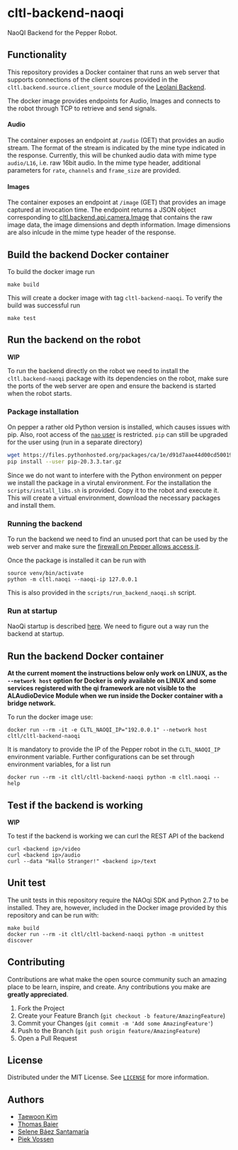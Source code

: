 # cltl-backend-naoqi

NaoQI Backend for the Pepper Robot.

## Functionality

This repository provides a Docker container that runs an web server that supports connections of the client sources
provided in the `cltl.backend.source.client_source` module of the
[Leolani Backend](https://github.com/leolani/cltl-backend/).

The docker image provides endpoints for Audio, Images and connects to the robot through TCP to retrieve and send
signals.

#### Audio

The container exposes an endpoint at `/audio` (GET) that provides an audio stream. The format of the stream is indicated
by the mine type indicated in the response. Currently, this will be chunked audio data with mime type `audio/L16`, i.e.
raw 16bit audio. In the mime type header, additional parameters for `rate`, `channels` and `frame_size` are provided.

#### Images

The container exposes an endpoint at `/image` (GET) that provides an image captured at invocation time. The endpoint
returns a JSON object corresponding to
[cltl.backend.api.camera.Image](https://github.com/leolani/cltl-backend/blob/eliza/src/cltl/backend/api/camera.py)
that contains the raw image data, the image dimensions and depth information. Image dimensions are also inlcude in the
mime type header of the response.

## Build the backend Docker container

To build the docker image run

    make build

This will create a docker image with tag `cltl-backend-naoqi`. To verify the build was successful run

    make test

## Run the backend on the robot

**WIP**

To run the backend directly on the robot we need to install the `cltl.backend-naoqi`
package with its dependencies on the robot, make sure the ports of the web server are
open and ensure the backend is started when the robot starts.

### Package installation

On pepper a rather old Python version is installed, which causes issues with pip. Also,
root access of the [`nao` user](http://doc.aldebaran.com/2-4/dev/tools/opennao.html#naoqi-os-user-accounts)
is restricted. `pip` can still be upgraded for the user using (run in a separate directory)

```bash
wget https://files.pythonhosted.org/packages/ca/1e/d91d7aae44d00cd5001957a1473e4e4b7d1d0f072d1af7c34b5899c9ccdf/pip-20.3.3.tar.gz
pip install --user pip-20.3.3.tar.gz
```

Since we do not want to interfere with the Python environment on pepper we
install the package in a virutal environment. For the installation the `scripts/install_libs.sh`
is provided. Copy it to the robot and execute it. This will create a virtual environment,
download the necessary packages and install them.

### Running the backend

To run the backend we need to find an unused port that can be used by the web server and
make sure the [firewall on Pepper allows access it](http://doc.aldebaran.com/2-4/dev/tools/opennao.html#firewall-network-access-limitation).

Once the package is installed it can be run with

```
source venv/bin/activate
python -m cltl.naoqi --naoqi-ip 127.0.0.1
```
This is also provided in the `scripts/run_backend_naoqi.sh` script.

### Run at startup

NaoQi startup is described [here](http://doc.aldebaran.com/2-4/dev/tools/naoqi.html#naoqi-automatic-startup).
We need to figure out a way run the backend at startup.


## Run the backend Docker container

**At the current moment the instructions below only work on LINUX, as the `--network host`
option for Docker is only available on LINUX and some services registered with the qi framework
are not visible to the ALAudioDevice Module when we run inside the Docker container with
a bridge network.**

To run the docker image use:

    docker run --rm -it -e CLTL_NAOQI_IP="192.0.0.1" --network host cltl/cltl-backend-naoqi

It is mandatory to provide the IP of the Pepper robot in the `CLTL_NAOQI_IP` environment variable. Further
configurations can be set through environment variables, for a list run

    docker run --rm -it cltl/cltl-backend-naoqi python -m cltl.naoqi --help

## Test if the backend is working

**WIP**

To test if the backend is working we can curl the REST API of the backend

```shell
curl <backend ip>/video
curl <backend ip>/audio
curl --data "Hallo Stranger!" <backend ip>/text
```

## Unit test

The unit tests in this repository require the NAOqi SDK and Python 2.7 to be installed.
They are, however, included in the Docker image provided by this repository and can be run with:

    make build
    docker run --rm -it cltl/cltl-backend-naoqi python -m unittest discover


## Contributing

Contributions are what make the open source community such an amazing place to be learn, inspire, and create. Any
contributions you make are **greatly appreciated**.

1. Fork the Project
2. Create your Feature Branch (`git checkout -b feature/AmazingFeature`)
3. Commit your Changes (`git commit -m 'Add some AmazingFeature'`)
4. Push to the Branch (`git push origin feature/AmazingFeature`)
5. Open a Pull Request

## License

Distributed under the MIT License. See [`LICENSE`](https://github.com/leolani/cltl-combot/blob/main/LICENCE) for more
information.

## Authors

* [Taewoon Kim](https://tae898.github.io/)
* [Thomas Baier](https://www.linkedin.com/in/thomas-baier-05519030/)
* [Selene Báez Santamaría](https://selbaez.github.io/)
* [Piek Vossen](https://github.com/piekvossen)